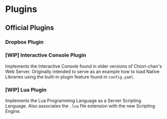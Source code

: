 # Plugins
## Official Plugins
### Dropbox Plugin
### [WIP] Interactive Console Plugin
Implements the Interactive Console found in older versions of Chiori-chan's Web Server. Originally intended to serve as an example how to load Native Libraries using the built-in plugin feature found in `config.yaml`.
### [WIP] Lua Plugin
Implements the Lua Programming Language as a Server Scripting Language. Also associates the `.lua` file extension with the new Scripting Engine.